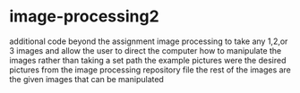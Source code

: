 # image-processing2
additional code beyond the assignment image processing to take any 1,2,or 3 images and allow the user to direct the computer how to manipulate the images rather than taking a set path
the example pictures were the desired pictures from the image processing repository file 
the rest of the images are the given images that can be manipulated 
